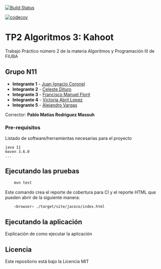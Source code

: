 [![Build Status](https://travis-ci.org/vickyylopezz/TP2-Algo-iii.svg?branch=master)](https://travis-ci.org/vickyylopezz/TP2-Algo-iii)

[![codecov](https://codecov.io/gh/vickyylopezz/TP2-Algo-iii/branch/master/graph/badge.svg)](https://codecov.io/gh/vickyylopezz/TP2-Algo-iii)




# TP2 Algoritmos 3: Kahoot

Trabajo Práctico número 2 de la materia Algoritmos y Programación III de FIUBA

## Grupo N11

* **Integrante 1** - [Juan Ignacio Coronel](https://github.com/hoffme)
* **Integrante 2** - [Celeste Dituro](https://github.com/celedituro)
* **Integrante 3** - [Francisco Manuel Florit](https://github.com/floritfran)
* **Integrante 4** - [Victoria Abril Lopez](https://github.com/vickyylopezz)
* **Integrante 5** - [Alejandro Vargas](https://github.com/alevargas-gif)

Corrector: **Pablo Matías Rodriguez Massuh**

### Pre-requisitos

Listado de software/herramientas necesarias para el proyecto

```
java 11
maven 3.6.0
...
```

## Ejecutando las pruebas

```bash
    mvn test
```

Este comando crea el reporte de cobertura para CI y el reporte HTML que pueden abrir de la siguiente manera:

```bash
    <browser> ./target/site/jacoco/index.html
```

## Ejecutando la aplicación

Explicación de como ejecutar la aplicación

## Licencia

Este repositorio está bajo la Licencia MIT
